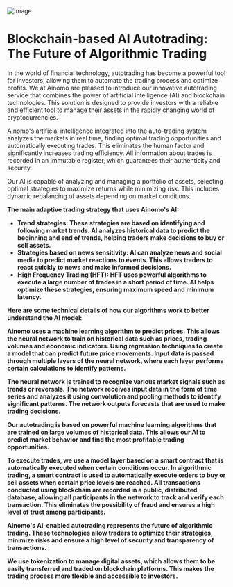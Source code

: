<img src="" alt="image">
<br>
<h1>Blockchain-based AI Autotrading: The Future of Algorithmic Trading</h1>
<p>In the world of financial technology, autotrading has become a powerful tool for investors, allowing them to automate the trading process and optimize profits. We at Ainomo are pleased to introduce our innovative autotrading service that combines the power of artificial intelligence (AI) and blockchain technologies. This solution is designed to provide investors with a reliable and efficient tool to manage their assets in the rapidly changing world of cryptocurrencies.</p>
<p>Ainomo's artificial intelligence integrated into the auto-trading system analyzes the markets in real time, finding optimal trading opportunities and automatically executing trades. This eliminates the human factor and significantly increases trading efficiency. All information about trades is recorded in an immutable register, which guarantees their authenticity and security.</p>
<p>Our AI is capable of analyzing and managing a portfolio of assets, selecting optimal strategies to maximize returns while minimizing risk. This includes dynamic rebalancing of assets depending on market conditions.</p>
<p><b>The main adaptive trading strategy that uses Ainomo's AI:<b></p>
<ul>
<li> Trend strategies: These strategies are based on identifying and following market trends. AI analyzes historical data to predict the beginning and end of trends, helping traders make decisions to buy or sell assets.</li>
<li> Strategies based on news sensitivity: AI can analyze news and social media to predict market reactions to events. This allows traders to react quickly to news and make informed decisions.</li>
<li> High Frequency Trading (HFT): HFT uses powerful algorithms to execute a large number of trades in a short period of time. AI helps optimize these strategies, ensuring maximum speed and minimum latency.</li>
</ul>
<p><b>Here are some technical details of how our algorithms work to better understand the AI model:<b></p>
<p>Ainomo uses a machine learning algorithm to predict prices. This allows the neural network to train on historical data such as prices, trading volumes and economic indicators. Using regression techniques to create a model that can predict future price movements. Input data is passed through multiple layers of the neural network, where each layer performs certain calculations to identify patterns.</p>
<p>The neural network is trained to recognize various market signals such as trends or reversals. The network receives input data in the form of time series and analyzes it using convolution and pooling methods to identify significant patterns. The network outputs forecasts that are used to make trading decisions.</p>
<p>Our autotrading is based on powerful machine learning algorithms that are trained on large volumes of historical data. This allows our AI to predict market behavior and find the most profitable trading opportunities. </p>
<p>To execute trades, we use a model layer based on a smart contract that is automatically executed when certain conditions occur. In algorithmic trading, a smart contract is used to automatically execute orders to buy or sell assets when certain price levels are reached.
All transactions conducted using blockchain are recorded in a public, distributed database, allowing all participants in the network to track and verify each transaction. This eliminates the possibility of fraud and ensures a high level of trust among participants.</p>
<p>Ainomo's AI-enabled autotrading represents the future of algorithmic trading. These technologies allow traders to optimize their strategies, minimize risks and ensure a high level of security and transparency of transactions.</p>
<p>We use tokenization to manage digital assets, which allows them to be easily transferred and traded on blockchain platforms. This makes the trading process more flexible and accessible to investors.</p>

